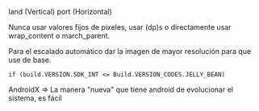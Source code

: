 
land (Vertical)
port  (Horizontal)

Nunca usar valores fijos de pixeles, usar (dp)s o directamente usar wrap_content o march_parent.

Para el escalado automático dar la imagen de mayor resolución para que use de base.

``` if (build.VERSION.SDK_INT <= Build.VERSION_CODES.JELLY_BEAN) ```

AndroidX => La manera "nueva" que tiene android de evolucionar el sistema, es fácil 